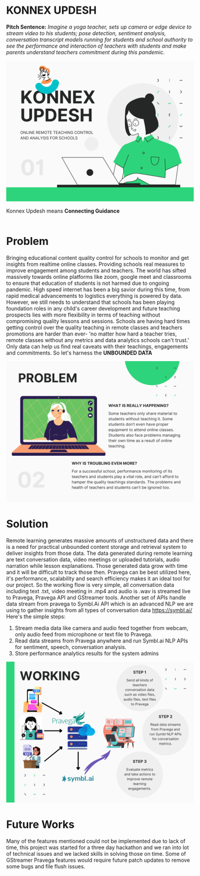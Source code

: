 # KONNEX UPDESH
<b>Pitch Sentence:</b> <i>Imagine a yoga teacher, sets up camera or edge device to stream video to his students; pose detection, sentiment analysis, conversation transcript models running for students and school authority to see the performance and interaction of teachers with students and make parents understand teachers commitment during this pandemic.</i>
<pre>
<img src="https://github.com/vilaksh01/Pravega-TechStream/blob/main/Images/Cover.png">
</pre>
Konnex Updesh means <b>Connecting Guidance</b>  
<br>
# Problem
Bringing educational content quality control for schools to monitor and get insights from realtime online classes. Providing schools real measures to improve engagement among students and teachers. The world has sifted massively towards online platforms like zoom, google meet and classrooms to ensure that education of students is not harmed due to ongoing pandemic. High speed internet has been a big savior during this time, from rapid medical advancements to logistics everything is powered by data. However, we still needs to understand that schools has been playing foundation roles in any child's career development and future teaching prospects lies with more flexibility in terms of teaching without compromising quality lessons and sessions. Schools are having hard times getting control over the quality teaching in remote classes and teachers promotions are harder than ever- 'no matter how hard a teacher tries, remote classes without any metrics and data analytics schools can't trust.' Only data can help us find real caveats with their teachings, engagements and commitments. So let's harness the <b>UNBOUNDED DATA</b>
<pre>
<img src="https://github.com/vilaksh01/Pravega-TechStream/blob/main/Images/Problem.png">
</pre>
# Solution
Remote learning generates massive amounts of unstructured data and there is a need for practical unbounded content storage and retrieval system to deliver insights from those data. The data generated during remote learning are text conversation data, video meetings or uploaded tutorials, audio narration while lesson explanations. Those generated data grow with time and it will be difficult to track those then. Pravega can be best utilized here, it's performance, scalability and search efficiency makes it an ideal tool for our project. So the working flow is very simple, all conversation data including text .txt, video meeting in .mp4 and audio is .wav is streamed live to Pravega, Pravega API and GStreamer tools. Another set of APIs handle data stream from pravega to Symbl.Ai API which is an advanced NLP we are using to gather insights from all types of conversation data https://symbl.ai/
Here's the simple steps:
1. Stream media data like camera and audio feed together from webcam, only audio feed from microphone or text file to Pravega.
2. Read data streams from Pravega anywhere and run Symbl.ai NLP APIs for sentiment, speech, conversation analysis.
3. Store performance analytics results for the system admins
<pre>
<img src="https://github.com/vilaksh01/Pravega-TechStream/blob/main/Images/Working.png">
</pre>

# Future Works
Many of the features mentioned could not be implemented due to lack of time, this project was started for a three day hackathon and we ran into lot of technical issues and we lacked skills in solving those on time. Some of GStreamer Pravega features would require future patch updates to remove some bugs and file flush issues.
